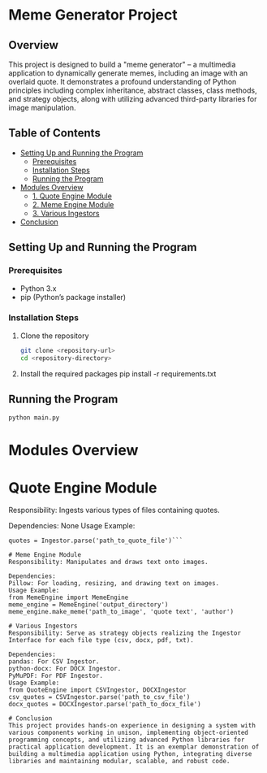 # Meme Generator Project

## Overview
This project is designed to build a "meme generator" – a multimedia application to dynamically generate memes, including an image with an overlaid quote. It demonstrates a profound understanding of Python principles including complex inheritance, abstract classes, class methods, and strategy objects, along with utilizing advanced third-party libraries for image manipulation.

## Table of Contents
- [Setting Up and Running the Program](#setting-up-and-running-the-program)
  - [Prerequisites](#prerequisites)
  - [Installation Steps](#installation-steps)
  - [Running the Program](#running-the-program)
- [Modules Overview](#modules-overview)
  - [1. Quote Engine Module](#1-quote-engine-module)
  - [2. Meme Engine Module](#2-meme-engine-module)
  - [3. Various Ingestors](#3-various-ingestors)
- [Conclusion](#conclusion)

## Setting Up and Running the Program

### Prerequisites
- Python 3.x
- pip (Python’s package installer)

### Installation Steps
1. Clone the repository
   ```sh
   git clone <repository-url>
   cd <repository-directory>

2. Install the required packages
    pip install -r requirements.txt

## Running the Program
   ```sh
   python main.py
   ```

# Modules Overview

# Quote Engine Module
Responsibility: Ingests various types of files containing quotes.

Dependencies: None
Usage Example:
```from QuoteEngine import Ingestor
quotes = Ingestor.parse('path_to_quote_file')```

# Meme Engine Module
Responsibility: Manipulates and draws text onto images.

Dependencies:
Pillow: For loading, resizing, and drawing text on images.
Usage Example:
from MemeEngine import MemeEngine
meme_engine = MemeEngine('output_directory')
meme_engine.make_meme('path_to_image', 'quote text', 'author')

# Various Ingestors
Responsibility: Serve as strategy objects realizing the Ingestor Interface for each file type (csv, docx, pdf, txt).

Dependencies:
pandas: For CSV Ingestor.
python-docx: For DOCX Ingestor.
PyMuPDF: For PDF Ingestor.
Usage Example:
from QuoteEngine import CSVIngestor, DOCXIngestor
csv_quotes = CSVIngestor.parse('path_to_csv_file')
docx_quotes = DOCXIngestor.parse('path_to_docx_file')

# Conclusion
This project provides hands-on experience in designing a system with various components working in unison, implementing object-oriented programming concepts, and utilizing advanced Python libraries for practical application development. It is an exemplar demonstration of building a multimedia application using Python, integrating diverse libraries and maintaining modular, scalable, and robust code.